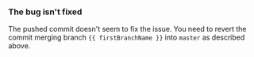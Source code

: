 ### The bug isn't fixed

The pushed commit doesn't seem to fix the issue.
You need to revert the commit merging branch `{{ firstBranchName }}` into `master` as described above.